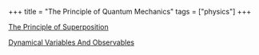 +++
title = "The Principle of Quantum Mechanics"
tags = ["physics"]
+++


[The Principle of Superposition](/physics-textbooks/the-principles-of-qm/the-principle-of-superposition/)

[Dynamical Variables And Observables](/physics-textbooks/the-principles-of-qm/dynamical-variables-and-observables/)